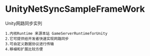 # UnityNetSyncSampleFrameWork
Unity网路同步实列

	1.内核Runtime 来源本站 GameServerRuntimeforUnity
	2.它可提供给开发者快速实现网路同步
	3.可自定义数据协议进行传输
	4.移植和扩展比较方便
